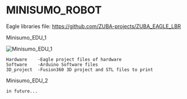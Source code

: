 
# MINISUMO_ROBOT

Eagle libraries file: https://github.com/ZUBA-projects/ZUBA_EAGLE_LBR 

Minisumo_EDU_1

![Minisumo_EDU_1](/Minisumo_EDU_1/3D_project/MINISUMO_EDU_1png)

    Hardware    -Eagle project files of hardware 
    Software    -Arduino Software files  
    3D_project  -Fusion360 3D project and STL files to print 



Minisumo_EDU_2
    
    in future... 





